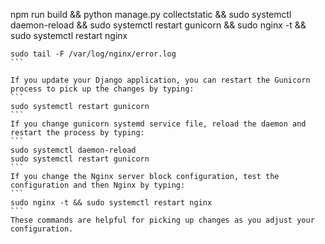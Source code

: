 npm run build && python manage.py collectstatic && sudo systemctl daemon-reload && sudo systemctl restart gunicorn && sudo nginx -t && sudo systemctl restart nginx

````
sudo tail -F /var/log/nginx/error.log
```

If you update your Django application, you can restart the Gunicorn process to pick up the changes by typing:
```
sudo systemctl restart gunicorn
```
If you change gunicorn systemd service file, reload the daemon and restart the process by typing:
```
sudo systemctl daemon-reload
sudo systemctl restart gunicorn
```
If you change the Nginx server block configuration, test the configuration and then Nginx by typing:
```
sudo nginx -t && sudo systemctl restart nginx
```
These commands are helpful for picking up changes as you adjust your configuration.